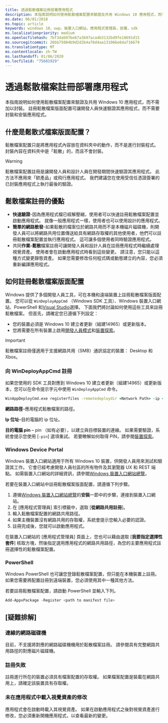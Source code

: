 ```yaml
---
title: 透過鬆散檔案註冊部署應用程式
description: 本指南說明如何使用鬆散檔案配置來驗證及共用 Windows 10 應用程式，而不需加以封裝。
ms.date: 06/01/2018
ms.topic: article
keywords: windows 10，uwp，裝置入口網站，應用程式管理員，部署，sdk
ms.localizationpriority: medium
ms.openlocfilehash: 7bf3dab97be67a3b97aca4b3132bd9fe18691d15
ms.sourcegitcommit: 26bb75084b9d2d2b4a76d4aa131066e8da716679
ms.translationtype: MT
ms.contentlocale: zh-TW
ms.lasthandoff: 01/06/2020
ms.locfileid: "75681929"
---
```

# <a name="deploy-an-app-through-loose-file-registration"></a>透過鬆散檔案註冊部署應用程式 

本指南說明如何使用鬆散檔案配置來驗證及共用 Windows 10 應用程式，而不需加以封裝。 註冊鬆散檔案版面配置可讓開發人員快速驗證其應用程式，而不需要封裝和安裝應用程式。 

## <a name="what-is-a-loose-file-layout"></a>什麼是鬆散式檔案版面配置？

鬆散檔案配置只是將應用程式內容放在資料夾中的動作，而不是進行封裝程式。 封裝內容在資料夾中是「鬆散」的，而且不會封裝。 

> [!WARNING]
> 鬆散檔案配置註冊是讓開發人員和設計人員在開發期間快速驗證其應用程式。 此方法不應用來「欵產品」或飛行應用程式。 我們建議您在使用受信任憑證簽署的已封裝應用程式上執行最後的驗證。 

## <a name="advantages-of-loose-file-registration"></a>鬆散檔案註冊的優點

- **快速驗證**-因為應用程式檔已經解壓縮，使用者可以快速註冊鬆散檔案配置並啟動應用程式。 就像一般應用程式一樣，使用者也可以使用設計的應用程式。 
- **簡單的網路散發**-如果鬆散的檔案位於網路共用而不是本機磁片磁碟機，則開發人員可以將網路共用位置傳送給具有網路存取權的其他使用者，他們可以註冊鬆散檔案配置並執行應用程式。 這可讓多個使用者同時驗證應用程式。 
- 共同**作業-鬆散**檔案註冊可讓開發人員和設計人員在註冊應用程式時繼續處理視覺資產。 使用者會在啟動應用程式時看到這些變更。 請注意，您只能以這種方式變更靜態資產。 如果您需要修改任何程式碼或動態建立的內容，您必須重新編譯應用程式。

## <a name="how-to-register-a-loose-file-layout"></a>如何註冊鬆散檔案版面配置

Windows 提供了多個開發人員工具，可在本機和遠端裝置上註冊鬆散檔案版面配置。 您可以從 `WinDeployAppCmd` （Windows SDK 工具）、Windows 裝置入口網站、PowerShell 和[Visual Studio](https://docs.microsoft.com/windows/uwp/debug-test-perf/deploying-and-debugging-uwp-apps#register-layout-from-network)選擇。 下面我們將討論如何使用這些工具來註冊鬆散檔案。 但首先，請確定您已遵循下列設定：

- 您的裝置必須是 Windows 10 建立者更新（組建14965）或更新版本。
- 您將需要在所有裝置上啟用[開發人員模式](https://docs.microsoft.com/windows/uwp/get-started/enable-your-device-for-development)和[裝置探索](https://docs.microsoft.com/windows/uwp/get-started/enable-your-device-for-development#device-discovery)。

> [!IMPORTANT]
> 鬆散檔案註冊僅適用于支援網路共用（SMB）通訊協定的裝置： Desktop 和 Xbox。 

### <a name="register-with-windeployappcmd"></a>向 WinDeployAppCmd 註冊

如果您使用的 SDK 工具對應到 Windows 10 建立者更新（組建14965）或更新版本，您可以在命令提示字元中使用 `WinDeployAppCmd` 命令。

```cmd
WinAppDeployCmd.exe registerfiles -remotedeploydir <Network Path> -ip <IP Address> -pin <target machine PIN>
```

**網路路徑**–應用程式鬆散檔案的路徑。

**Ip 位址**–目的電腦的 ip 位址。

**目的電腦 pin** – pin （如有必要），以建立與目標裝置的連線。 如果需要驗證，系統會提示您使用 [`-pin`] 選項重試。 若要瞭解如何取得 PIN，請參閱[裝置探索](https://docs.microsoft.com/windows/uwp/get-started/enable-your-device-for-development#device-discovery)。

### <a name="windows-device-portal"></a>Windows Device Portal

Windows 裝置入口網站適用于所有 Windows 10 裝置，供開發人員用來測試和驗證其工作。 它會已經考慮開發人員社區的所有物件及其瀏覽器 UX 和 REST 端點。 如需裝置入口網站的詳細資訊，請參閱[Windows 裝置入口網站總覽](device-portal.md)。

若要在裝置入口網站中註冊鬆散檔案版面配置，請遵循下列步驟。

1. 遵循[Windows 裝置入口網站總覽](device-portal.md)的**安裝**一節中的步驟，連接到裝置入口網站。
1. 在 [應用程式管理員] 索引標籤中，選取 [**從網路共用註冊**]。
1. 輸入鬆散檔案配置的網路共用路徑。 
1. 如果主機裝置沒有網路共用的存取權，系統會提示您輸入必要的認證。
1. 註冊完成後，您就可以啟動應用程式。

在裝置入口網站的 [應用程式管理員] 頁面上，您也可以藉由選取 [**我要指定選擇性套件**] 核取方塊，然後指定選用應用程式的網路共用路徑，為您的主要應用程式註冊選擇性的鬆散檔案配置。 

### <a name="powershell"></a>PowerShell 

Windows PowerShell 也可讓您登錄鬆散檔案配置，但只能在本機裝置上註冊。 如果您需要將配置註冊到遠端裝置，您必須使用其中一種其他方法。 

若要註冊鬆散檔案配置，請啟動 PowerShell 並輸入下列。

```PowerShell
Add-AppxPackage -Register <path to manifest file>
```

## <a name="troubleshooting"></a>[疑難排解]

### <a name="mapped-network-drives"></a>連線的網路磁碟機
目前，不支援將對應的網路磁碟機機用於鬆散檔案註冊。 請參閱具有完整網路共用路徑的對應磁片磁碟機。

### <a name="registration-failure"></a>註冊失敗
註冊進行所在的裝置必須具有檔案配置的存取權。 如果檔案配置是裝載在網路共用上，請確定該裝置具有存取權。 

### <a name="modifications-to-visual-assets-arent-being-loaded-in-the-app"></a>未在應用程式中載入視覺資產的修改 
應用程式會在啟動時載入其視覺資產。 如果在啟動應用程式之後對視覺資產進行修改，您必須重新開機應用程式，以查看最新的變更。

